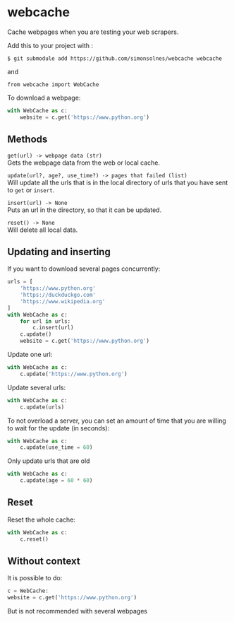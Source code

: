 # webcache
Cache webpages when you are testing your web scrapers.

Add this to your project with :

`$ git submodule add https://github.com/simonsolnes/webcache webcache`

and

```python3
from webcache import WebCache
```

To download a webpage:
```python
with WebCache as c:
	website = c.get('https://www.python.org')
```

## Methods

`get(url) -> webpage data (str)`  
Gets the webpage data from the web or local cache.

`update(url?, age?, use_time?) -> pages that failed (list)`  
Will update all the urls that is in the local directory of urls that you have sent to `get` or `insert`.

`insert(url) -> None`  
Puts an url in the directory, so that it can be updated.

`reset() -> None`  
Will delete all local data.


## Updating and inserting

If you want to download several pages concurrently:
```python
urls = [
	'https://www.python.org'
	'https://duckduckgo.com'
	'https://www.wikipedia.org'
]
with WebCache as c:
	for url in urls:
		c.insert(url)
	c.update()
	website = c.get('https://www.python.org')
```

Update one url:
```python
with WebCache as c:
	c.update('https://www.python.org')
```

Update several urls:
```python
with WebCache as c:
	c.update(urls)
```

To not overload a server, you can set an amount of time that you are willing to wait for the update (in seconds):
```python
with WebCache as c:
	c.update(use_time = 60)
```

Only update urls that are old
```python
with WebCache as c:
	c.update(age = 60 * 60)
```

## Reset

Reset the whole cache:
```python
with WebCache as c:
	c.reset()
```

## Without context
It is possible to do:
```python
c = WebCache:
website = c.get('https://www.python.org')
```
But is not recommended with several webpages
